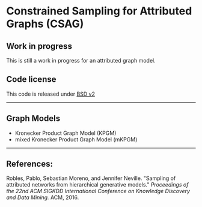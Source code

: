 # Constrained Sampling for Attributed Graphs (CSAG)

## Work in progress
This is still a work in progress for an attributed graph model.

## Code license
This code is released under [BSD v2](LICENSE)

----

## Graph Models
- Kronecker Product Graph Model (KPGM)
- mixed Kronecker Product Graph Model (mKPGM)

----

## References:
Robles, Pablo, Sebastian Moreno, and Jennifer Neville. "Sampling of attributed networks from hierarchical generative models." _Proceedings of the 22nd ACM SIGKDD International Conference on Knowledge Discovery and Data Mining._ ACM, 2016.
